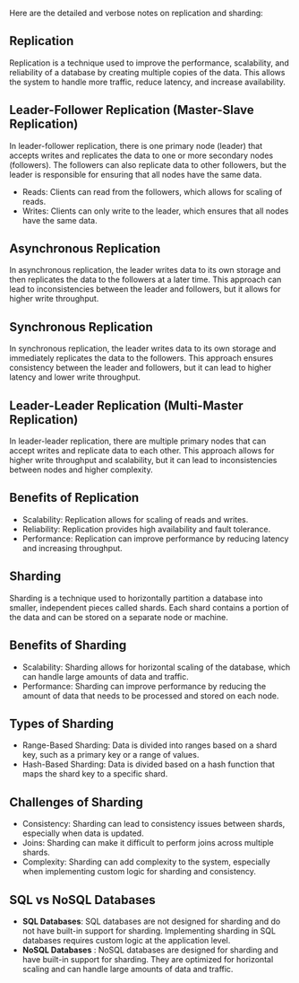 Here are the detailed and verbose notes on replication and sharding:

## Replication

Replication is a technique used to improve the performance, scalability, and reliability of a database by creating multiple copies of the data. This allows the system to handle more traffic, reduce latency, and increase availability.

## Leader-Follower Replication (Master-Slave Replication)

In leader-follower replication, there is one primary node (leader) that accepts writes and replicates the data to one or more secondary nodes (followers). The followers can also replicate data to other followers, but the leader is responsible for ensuring that all nodes have the same data.

- Reads: Clients can read from the followers, which allows for scaling of reads.
- Writes: Clients can only write to the leader, which ensures that all nodes have the same data.

## Asynchronous Replication

In asynchronous replication, the leader writes data to its own storage and then replicates the data to the followers at a later time. This approach can lead to inconsistencies between the leader and followers, but it allows for higher write throughput.

## Synchronous Replication

In synchronous replication, the leader writes data to its own storage and immediately replicates the data to the followers. This approach ensures consistency between the leader and followers, but it can lead to higher latency and lower write throughput.

## Leader-Leader Replication (Multi-Master Replication)

In leader-leader replication, there are multiple primary nodes that can accept writes and replicate data to each other. This approach allows for higher write throughput and scalability, but it can lead to inconsistencies between nodes and higher complexity.

## Benefits of Replication

- Scalability: Replication allows for scaling of reads and writes.
- Reliability: Replication provides high availability and fault tolerance.
- Performance: Replication can improve performance by reducing latency and increasing throughput.

## Sharding

Sharding is a technique used to horizontally partition a database into smaller, independent pieces called shards. Each shard contains a portion of the data and can be stored on a separate node or machine.

## Benefits of Sharding

- Scalability: Sharding allows for horizontal scaling of the database, which can handle large amounts of data and traffic.
- Performance: Sharding can improve performance by reducing the amount of data that needs to be processed and stored on each node.

## Types of Sharding

- Range-Based Sharding: Data is divided into ranges based on a shard key, such as a primary key or a range of values.
- Hash-Based Sharding: Data is divided based on a hash function that maps the shard key to a specific shard.

## Challenges of Sharding

- Consistency: Sharding can lead to consistency issues between shards, especially when data is updated.
- Joins: Sharding can make it difficult to perform joins across multiple shards.
- Complexity: Sharding can add complexity to the system, especially when implementing custom logic for sharding and consistency.

## SQL vs NoSQL Databases

- **SQL Databases**: SQL databases are not designed for sharding and do not have built-in support for sharding. Implementing sharding in SQL databases requires custom logic at the application level.
- **NoSQL Databases** : NoSQL databases are designed for sharding and have built-in support for sharding. They are optimized for horizontal scaling and can handle large amounts of data and traffic.
